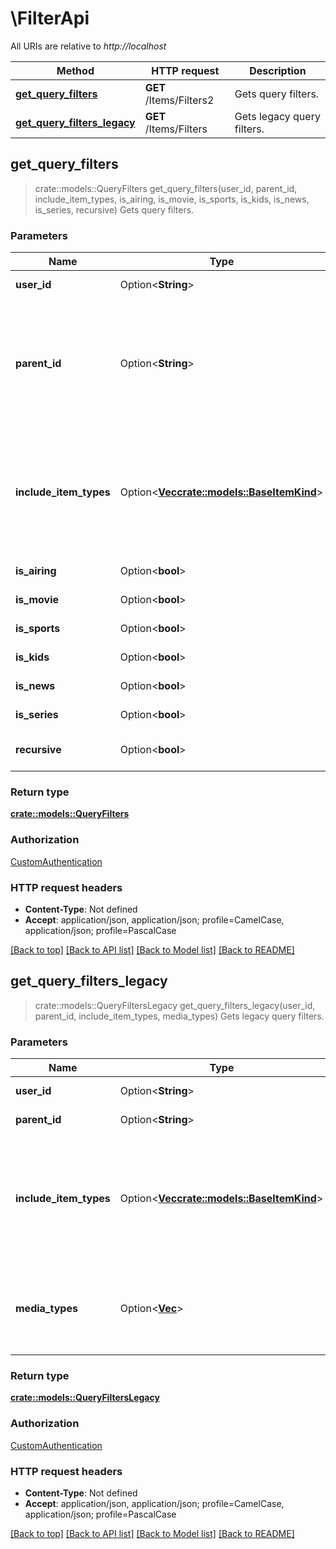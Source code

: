 # \FilterApi

All URIs are relative to *http://localhost*

Method | HTTP request | Description
------------- | ------------- | -------------
[**get_query_filters**](FilterApi.md#get_query_filters) | **GET** /Items/Filters2 | Gets query filters.
[**get_query_filters_legacy**](FilterApi.md#get_query_filters_legacy) | **GET** /Items/Filters | Gets legacy query filters.



## get_query_filters

> crate::models::QueryFilters get_query_filters(user_id, parent_id, include_item_types, is_airing, is_movie, is_sports, is_kids, is_news, is_series, recursive)
Gets query filters.

### Parameters


Name | Type | Description  | Required | Notes
------------- | ------------- | ------------- | ------------- | -------------
**user_id** | Option<**String**> | Optional. User id. |  |
**parent_id** | Option<**String**> | Optional. Specify this to localize the search to a specific item or folder. Omit to use the root. |  |
**include_item_types** | Option<[**Vec<crate::models::BaseItemKind>**](crate::models::BaseItemKind.md)> | Optional. If specified, results will be filtered based on item type. This allows multiple, comma delimited. |  |
**is_airing** | Option<**bool**> | Optional. Is item airing. |  |
**is_movie** | Option<**bool**> | Optional. Is item movie. |  |
**is_sports** | Option<**bool**> | Optional. Is item sports. |  |
**is_kids** | Option<**bool**> | Optional. Is item kids. |  |
**is_news** | Option<**bool**> | Optional. Is item news. |  |
**is_series** | Option<**bool**> | Optional. Is item series. |  |
**recursive** | Option<**bool**> | Optional. Search recursive. |  |

### Return type

[**crate::models::QueryFilters**](QueryFilters.md)

### Authorization

[CustomAuthentication](../README.md#CustomAuthentication)

### HTTP request headers

- **Content-Type**: Not defined
- **Accept**: application/json, application/json; profile=CamelCase, application/json; profile=PascalCase

[[Back to top]](#) [[Back to API list]](../README.md#documentation-for-api-endpoints) [[Back to Model list]](../README.md#documentation-for-models) [[Back to README]](../README.md)


## get_query_filters_legacy

> crate::models::QueryFiltersLegacy get_query_filters_legacy(user_id, parent_id, include_item_types, media_types)
Gets legacy query filters.

### Parameters


Name | Type | Description  | Required | Notes
------------- | ------------- | ------------- | ------------- | -------------
**user_id** | Option<**String**> | Optional. User id. |  |
**parent_id** | Option<**String**> | Optional. Parent id. |  |
**include_item_types** | Option<[**Vec<crate::models::BaseItemKind>**](crate::models::BaseItemKind.md)> | Optional. If specified, results will be filtered based on item type. This allows multiple, comma delimited. |  |
**media_types** | Option<[**Vec<String>**](String.md)> | Optional. Filter by MediaType. Allows multiple, comma delimited. |  |

### Return type

[**crate::models::QueryFiltersLegacy**](QueryFiltersLegacy.md)

### Authorization

[CustomAuthentication](../README.md#CustomAuthentication)

### HTTP request headers

- **Content-Type**: Not defined
- **Accept**: application/json, application/json; profile=CamelCase, application/json; profile=PascalCase

[[Back to top]](#) [[Back to API list]](../README.md#documentation-for-api-endpoints) [[Back to Model list]](../README.md#documentation-for-models) [[Back to README]](../README.md)

